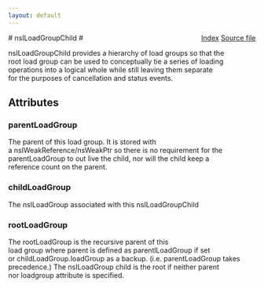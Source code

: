 ```yaml
---
layout: default
---
```

<div class='links' style='float:right'><a href="../index.html">Index</a>
<a href="http://dxr.mozilla.org/mozilla-central/source/netwerk/base/public/nsILoadGroupChild.idl">Source file</a>
</div>
# nsILoadGroupChild #
  
nsILoadGroupChild provides a hierarchy of load groups so that the  
root load group can be used to conceptually tie a series of loading  
operations into a logical whole while still leaving them separate  
for the purposes of cancellation and status events.  
  

## Attributes ##

### parentLoadGroup ###
  
The parent of this load group. It is stored with  
a nsIWeakReference/nsWeakPtr so there is no requirement for the  
parentLoadGroup to out live the child, nor will the child keep a  
reference count on the parent.  
  

### childLoadGroup ###
  
The nsILoadGroup associated with this nsILoadGroupChild  
  

### rootLoadGroup ###
  
The rootLoadGroup is the recursive parent of this  
load group where parent is defined as parentlLoadGroup if set  
or childLoadGroup.loadGroup as a backup. (i.e. parentLoadGroup takes  
precedence.) The nsILoadGroup child is the root if neither parent  
nor loadgroup attribute is specified.  
  
